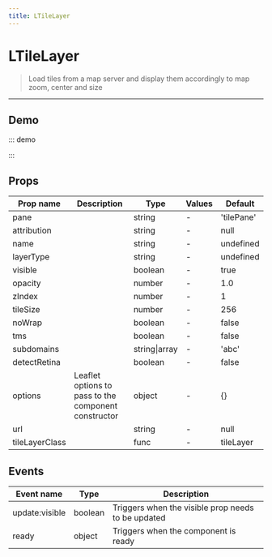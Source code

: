 ```yaml
---
title: LTileLayer
---
```


# LTileLayer

> Load tiles from a map server and display them accordingly to map zoom, center and size

---

## Demo

::: demo
<template>
<l-map style="height: 350px" :zoom="zoom" :center="center">
<l-tile-layer :url="url"></l-tile-layer>
</l-map>
</template>

<script>
import {LMap, LTileLayer} from 'vue2-leaflet';

export default {
  components: { LMap, LTileLayer, },
  data () {
    return {
      url: 'https://{s}.tile.openstreetmap.org/{z}/{x}/{y}.png',
      zoom: 8,
      center: [47.313220, -1.319482],
    };
  }
}
</script>

:::

## Props

| Prop name      | Description                                          | Type          | Values | Default    |
| -------------- | ---------------------------------------------------- | ------------- | ------ | ---------- |
| pane           |                                                      | string        | -      | 'tilePane' |
| attribution    |                                                      | string        | -      | null       |
| name           |                                                      | string        | -      | undefined  |
| layerType      |                                                      | string        | -      | undefined  |
| visible        |                                                      | boolean       | -      | true       |
| opacity        |                                                      | number        | -      | 1.0        |
| zIndex         |                                                      | number        | -      | 1          |
| tileSize       |                                                      | number        | -      | 256        |
| noWrap         |                                                      | boolean       | -      | false      |
| tms            |                                                      | boolean       | -      | false      |
| subdomains     |                                                      | string\|array | -      | 'abc'      |
| detectRetina   |                                                      | boolean       | -      | false      |
| options        | Leaflet options to pass to the component constructor | object        | -      | {}         |
| url            |                                                      | string        | -      | null       |
| tileLayerClass |                                                      | func          | -      | tileLayer  |

## Events

| Event name     | Type    | Description                                        |
| -------------- | ------- | -------------------------------------------------- |
| update:visible | boolean | Triggers when the visible prop needs to be updated |
| ready          | object  | Triggers when the component is ready               |
